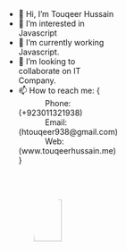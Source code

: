<html>
<body style="box-sizing: border-box;">
<div style="content: "";
  display: table;
  clear: both;">
  <div style="float: left;
  width: 50%;
  padding: 10px;
  height: 300px;">
   <ul>
   <li>👋 Hi, I’m Touqeer Hussain</li>
   <li>👀 I’m interested in Javascript</li>
   <li>🌱 I’m currently working Javascript.</li>
   <li>💞️ I’m looking to collaborate on IT Company.</li>
   <li>📫 How to reach me: { <br/>
             &nbsp; &nbsp; &nbsp; &nbsp; &nbsp; &nbsp; Phone: (+923011321938)<br/>
             &nbsp; &nbsp; &nbsp; &nbsp; &nbsp; &nbsp; Email: (htouqeer938@gmail.com)<br/>
             &nbsp; &nbsp; &nbsp; &nbsp; &nbsp; &nbsp; Web: (www.touqeerhussain.me)<br/>
              }
        </li>
   </ul>
  </div>
  <div style="float: left;
  width: 50%;
  padding: 10px;
  height: 300px;">
    <div style=" padding-top: 35px;">
    <img style = "display: block;
  margin-left: auto;
  margin-right: auto;
  width: 50%;
  border-radius: 50%;" src="https://1.bp.blogspot.com/-sYHpxw9DbFo/YVGnMuhxu1I/AAAAAAAAAOc/lCP9xHLzPA0Gq63a2JrN2bvykbspD-EUQCLcBGAsYHQ/s0/me.jpg" width="128"/>
    </div>
  </div>
</div>
</body>
</html
